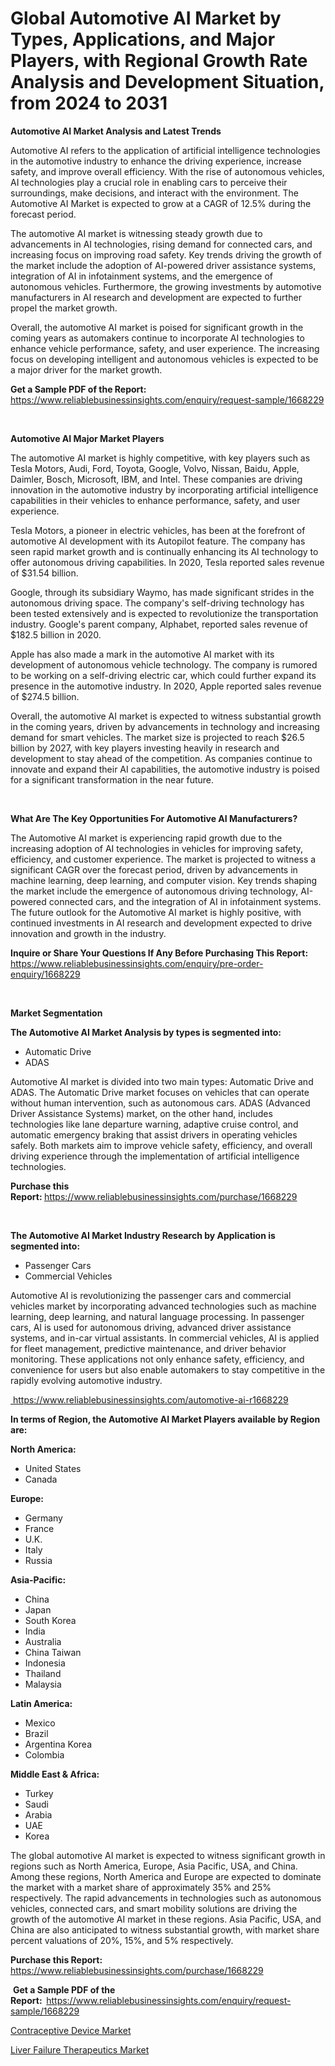 <p><h1>Global Automotive AI Market by Types, Applications, and Major Players, with Regional Growth Rate Analysis and Development Situation, from 2024 to 2031</h1></p><p><strong>Automotive AI Market Analysis and Latest Trends</strong></p>
<p><p>Automotive AI refers to the application of artificial intelligence technologies in the automotive industry to enhance the driving experience, increase safety, and improve overall efficiency. With the rise of autonomous vehicles, AI technologies play a crucial role in enabling cars to perceive their surroundings, make decisions, and interact with the environment. The Automotive AI Market is expected to grow at a CAGR of 12.5% during the forecast period.</p><p>The automotive AI market is witnessing steady growth due to advancements in AI technologies, rising demand for connected cars, and increasing focus on improving road safety. Key trends driving the growth of the market include the adoption of AI-powered driver assistance systems, integration of AI in infotainment systems, and the emergence of autonomous vehicles. Furthermore, the growing investments by automotive manufacturers in AI research and development are expected to further propel the market growth.</p><p>Overall, the automotive AI market is poised for significant growth in the coming years as automakers continue to incorporate AI technologies to enhance vehicle performance, safety, and user experience. The increasing focus on developing intelligent and autonomous vehicles is expected to be a major driver for the market growth.</p></p>
<p><strong>Get a Sample PDF of the Report:&nbsp;</strong> <a href="https://www.reliablebusinessinsights.com/enquiry/request-sample/1668229">https://www.reliablebusinessinsights.com/enquiry/request-sample/1668229</a></p>
<p>&nbsp;</p>
<p><strong>Automotive AI Major Market Players</strong></p>
<p><p>The automotive AI market is highly competitive, with key players such as Tesla Motors, Audi, Ford, Toyota, Google, Volvo, Nissan, Baidu, Apple, Daimler, Bosch, Microsoft, IBM, and Intel. These companies are driving innovation in the automotive industry by incorporating artificial intelligence capabilities in their vehicles to enhance performance, safety, and user experience.</p><p>Tesla Motors, a pioneer in electric vehicles, has been at the forefront of automotive AI development with its Autopilot feature. The company has seen rapid market growth and is continually enhancing its AI technology to offer autonomous driving capabilities. In 2020, Tesla reported sales revenue of $31.54 billion.</p><p>Google, through its subsidiary Waymo, has made significant strides in the autonomous driving space. The company's self-driving technology has been tested extensively and is expected to revolutionize the transportation industry. Google's parent company, Alphabet, reported sales revenue of $182.5 billion in 2020.</p><p>Apple has also made a mark in the automotive AI market with its development of autonomous vehicle technology. The company is rumored to be working on a self-driving electric car, which could further expand its presence in the automotive industry. In 2020, Apple reported sales revenue of $274.5 billion.</p><p>Overall, the automotive AI market is expected to witness substantial growth in the coming years, driven by advancements in technology and increasing demand for smart vehicles. The market size is projected to reach $26.5 billion by 2027, with key players investing heavily in research and development to stay ahead of the competition. As companies continue to innovate and expand their AI capabilities, the automotive industry is poised for a significant transformation in the near future.</p></p>
<p>&nbsp;</p>
<p><strong>What Are The Key Opportunities For Automotive AI Manufacturers?</strong></p>
<p><p>The Automotive AI market is experiencing rapid growth due to the increasing adoption of AI technologies in vehicles for improving safety, efficiency, and customer experience. The market is projected to witness a significant CAGR over the forecast period, driven by advancements in machine learning, deep learning, and computer vision. Key trends shaping the market include the emergence of autonomous driving technology, AI-powered connected cars, and the integration of AI in infotainment systems. The future outlook for the Automotive AI market is highly positive, with continued investments in AI research and development expected to drive innovation and growth in the industry.</p></p>
<p><strong>Inquire or Share Your Questions If Any Before Purchasing This Report:</strong> <a href="https://www.reliablebusinessinsights.com/enquiry/pre-order-enquiry/1668229">https://www.reliablebusinessinsights.com/enquiry/pre-order-enquiry/1668229</a></p>
<p>&nbsp;</p>
<p><strong>Market Segmentation</strong></p>
<p><strong>The Automotive AI Market Analysis by types is segmented into:</strong></p>
<p><ul><li>Automatic Drive</li><li>ADAS</li></ul></p>
<p><p>Automotive AI market is divided into two main types: Automatic Drive and ADAS. The Automatic Drive market focuses on vehicles that can operate without human intervention, such as autonomous cars. ADAS (Advanced Driver Assistance Systems) market, on the other hand, includes technologies like lane departure warning, adaptive cruise control, and automatic emergency braking that assist drivers in operating vehicles safely. Both markets aim to improve vehicle safety, efficiency, and overall driving experience through the implementation of artificial intelligence technologies.</p></p>
<p><strong>Purchase this Report:&nbsp;</strong><a href="https://www.reliablebusinessinsights.com/purchase/1668229">https://www.reliablebusinessinsights.com/purchase/1668229</a></p>
<p>&nbsp;</p>
<p><strong>The Automotive AI Market Industry Research by Application is segmented into:</strong></p>
<p><ul><li>Passenger Cars</li><li>Commercial Vehicles</li></ul></p>
<p><p>Automotive AI is revolutionizing the passenger cars and commercial vehicles market by incorporating advanced technologies such as machine learning, deep learning, and natural language processing. In passenger cars, AI is used for autonomous driving, advanced driver assistance systems, and in-car virtual assistants. In commercial vehicles, AI is applied for fleet management, predictive maintenance, and driver behavior monitoring. These applications not only enhance safety, efficiency, and convenience for users but also enable automakers to stay competitive in the rapidly evolving automotive industry.</p></p>
<p><a href="https://www.reliablebusinessinsights.com/automotive-ai-r1668229">&nbsp;https://www.reliablebusinessinsights.com/automotive-ai-r1668229</a></p>
<p><strong>In terms of Region, the Automotive AI Market Players available by Region are:</strong></p>
<p>
    <p> <strong> North America: </strong>
        <ul>
            <li>United States</li>
            <li>Canada</li>
        </ul>
        </p> 
    <p> <strong> Europe: </strong>
        <ul>
            <li>Germany</li>
            <li>France</li>
            <li>U.K.</li>
            <li>Italy</li>
            <li>Russia</li>
        </ul>
        </p> 
    <p> <strong> Asia-Pacific: </strong>
        <ul>
            <li>China</li>
            <li>Japan</li>
            <li>South Korea</li>
            <li>India</li>
            <li>Australia</li>
            <li>China Taiwan</li>
            <li>Indonesia</li>
            <li>Thailand</li>
            <li>Malaysia</li>
        </ul>
        </p> 
    <p> <strong> Latin America: </strong>
        <ul>
            <li>Mexico</li>
            <li>Brazil</li>
            <li>Argentina Korea</li>
            <li>Colombia</li>
        </ul>
        </p> 
    <p> <strong> Middle East & Africa: </strong>
        <ul>
            <li>Turkey</li>
            <li>Saudi</li>
            <li>Arabia</li>
            <li>UAE</li>
            <li>Korea</li>
        </ul>
    </p>
    </p>
<p><p>The global automotive AI market is expected to witness significant growth in regions such as North America, Europe, Asia Pacific, USA, and China. Among these regions, North America and Europe are expected to dominate the market with a market share of approximately 35% and 25% respectively. The rapid advancements in technologies such as autonomous vehicles, connected cars, and smart mobility solutions are driving the growth of the automotive AI market in these regions. Asia Pacific, USA, and China are also anticipated to witness substantial growth, with market share percent valuations of 20%, 15%, and 5% respectively.</p></p>
<p><strong>Purchase this Report: </strong><a href="https://www.reliablebusinessinsights.com/purchase/1668229">https://www.reliablebusinessinsights.com/purchase/1668229</a></p>
<p>&nbsp;<strong>Get a Sample PDF of the Report:&nbsp;&nbsp;</strong><a href="https://www.reliablebusinessinsights.com/enquiry/request-sample/1668229">https://www.reliablebusinessinsights.com/enquiry/request-sample/1668229</a></p>
<p><strong></strong></p>
<p><p><a href="https://view.publitas.com/reportprime-1/contraceptive-device-market-a-global-and-regional-analysis-focus-on-region-country-level-analysis-and-competitive-landscape-analysis-and-forecast-2024-2031/">Contraceptive Device Market</a></p><p><a href="https://github.com/mbisetmhermsr/Market-Research-Report-List-3/blob/main/liver-failure-therapeutics-market.md">Liver Failure Therapeutics Market</a></p></p>